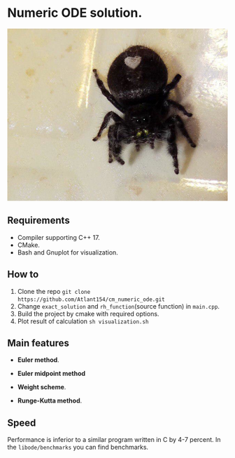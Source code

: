 # Numeric ODE solution.

![logo](doc/logo.png)

## Requirements

* Compiler supporting C++ 17.
* CMake.
* Bash and Gnuplot for visualization.

## How to

1. Clone the repo `git clone https://github.com/Atlant154/cm_numeric_ode.git`
2. Change `exact_solution` and `rh_function`(source function) in `main.cpp`. 
3. Build the project by cmake with required options.
4. Plot result of calculation `sh visualization.sh`

## Main features

* **Euler method**.

* **Euler midpoint method**

* **Weight scheme**.

* **Runge-Kutta method**.

## Speed

Performance is inferior to a similar program written in C by 4-7 percent.
In the `libode/benchmarks` you can find benchmarks.